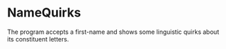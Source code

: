 # NameQuirks
The program accepts a first-name and shows some linguistic quirks about its constituent letters.
